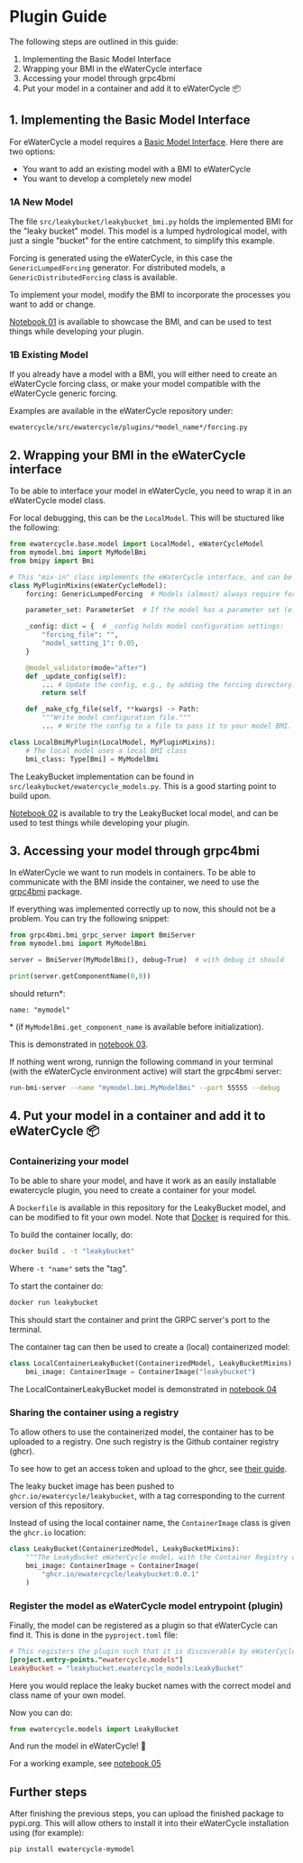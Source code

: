 
# Plugin Guide

The following steps are outlined in this guide:

1. Implementing the Basic Model Interface
2. Wrapping your BMI in the eWaterCycle interface
3. Accessing your model through grpc4bmi
4. Put your model in a container and add it to eWaterCycle 📦

## 1. Implementing the Basic Model Interface
For eWaterCycle a model requires a [Basic Model Interface](https://bmi.readthedocs.io/en/stable/). Here there are two options:

  - You want to add an existing model with a BMI to eWaterCycle
  - You want to develop a completely new model

### 1A New Model
The file `src/leakybucket/leakybucket_bmi.py` holds the implemented BMI for the "leaky bucket" model.
This model is a lumped hydrological model, with just a single "bucket" for the entire catchment, to simplify this example.

Forcing is generated using the eWaterCycle, in this case the `GenericLumpedForcing` generator. 
For distributed models, a `GenericDistributedForcing` class is available.

To implement your model, modify the BMI to incorporate the processes you want to add or change.

[Notebook 01](notebooks/01_raw_bmi.ipynb) is available to showcase the BMI, and can be used to test things while developing your plugin.

### 1B Existing Model

If you already have a model with a BMI, you will either need to create an eWaterCycle forcing class, or make your model compatible with the eWaterCycle generic forcing.

Examples are available in the eWaterCycle repository under:

`ewatercycle/src/ewatercycle/plugins/*model_name*/forcing.py`

## 2. Wrapping your BMI in the eWaterCycle interface
To be able to interface your model in eWaterCycle, you need to wrap it in an eWaterCycle model class.

For local debugging, this can be the `LocalModel`. This will be stuctured like the following:

```py
from ewatercycle.base.model import LocalModel, eWaterCycleModel
from mymodel.bmi import MyModelBmi
from bmipy import Bmi

# This "mix-in" class implements the eWaterCycle interface, and can be reused.
class MyPluginMixins(eWaterCycleModel):
    forcing: GenericLumpedForcing  # Models (almost) always require forcing.

    parameter_set: ParameterSet  # If the model has a parameter set (e.g. routing).

    _config: dict = {  # _config holds model configuration settings:
        "forcing_file": "",
        "model_setting_1": 0.05,
    }

    @model_validator(mode="after")
    def _update_config(self):
        ... # Update the config, e.g., by adding the forcing directory.
        return self

    def _make_cfg_file(self, **kwargs) -> Path:
        """Write model configuration file."""
        ... # Write the config to a file to pass it to your model BMI.

class LocalBmiMyPlugin(LocalModel, MyPluginMixins):
    # The local model uses a local BMI class
    bmi_class: Type[Bmi] = MyModelBmi
```

The LeakyBucket implementation can be found in `src/leakybucket/ewatercycle_models.py`.
This is a good starting point to build upon.

[Notebook 02](notebooks/02_ewatercycle_local_model.ipynb) is available to try the LeakyBucket local model, and can be used to test things while developing your plugin.

## 3. Accessing your model through grpc4bmi
In eWaterCycle we want to run models in containers.
To be able to communicate with the BMI inside the container, we need to use the [grpc4bmi](https://github.com/eWaterCycle/grpc4bmi) package.

If everything was implemented correctly up to now, this should not be a problem.
You can try the following snippet:

```py
from grpc4bmi.bmi_grpc_server import BmiServer
from mymodel.bmi import MyModelBmi

server = BmiServer(MyModelBmi(), debug=True)  # with debug it should 

print(server.getComponentName(0,0))
```
should return*:
```
name: "mymodel"
```
\* (if `MyModelBmi.get_component_name` is available before initialization).

This is demonstrated in [notebook 03](notebooks/03_local_grpc4bmi.ipynb).

If nothing went wrong, runnign the following command in your terminal (with the eWaterCycle environment active) will start the grpc4bmi server:

```sh
run-bmi-server --name "mymodel.bmi.MyModelBmi" --port 55555 --debug
```

## 4. Put your model in a container and add it to eWaterCycle 📦

### Containerizing your model
To be able to share your model, and have it work as an easily installable ewatercycle plugin, you need to create a container for your model.

A `Dockerfile` is available in this repository for the LeakyBucket model, and can be modified to fit your own model. Note that [Docker](https://www.docker.com/) is required for this.

To build the container locally, do:

```sh
docker build . -t "leakybucket"
```
Where `-t "name"` sets the "tag". 

To start the container do:

```sh
docker run leakybucket
```

This should start the container and print the GRPC server's port to the terminal.

The container tag can then be used to create a (local) containerized model:

```py
class LocalContainerLeakyBucket(ContainerizedModel, LeakyBucketMixins):
    bmi_image: ContainerImage = ContainerImage("leakybucket")
```

The LocalContainerLeakyBucket model is demonstrated in [notebook 04](notebooks/04_containerized_model.ipynb)

### Sharing the container using a registry

To allow others to use the containerized model, the container has to be uploaded to a registry.
One such registry is the Github container registry (ghcr).

To see how to get an access token and upload to the ghcr, see [their guide](https://docs.github.com/en/packages/working-with-a-github-packages-registry/working-with-the-container-registry).

The leaky bucket image has been pushed to `ghcr.io/ewatercycle/leakybucket`, with a tag corresponding to the current version of this repository.

Instead of using the local container name, the `ContainerImage` class is given the `ghcr.io` location:

```py
class LeakyBucket(ContainerizedModel, LeakyBucketMixins):
    """The LeakyBucket eWaterCycle model, with the Container Registry docker image."""
    bmi_image: ContainerImage = ContainerImage(
        "ghcr.io/ewatercycle/leakybucket:0.0.1"
    )
```

### Register the model as eWaterCycle model entrypoint (plugin)

Finally, the model can be registered as a plugin so that eWaterCycle can find it.
This is done in the `pyproject.toml` file:

```toml
# This registers the plugin such that it is discoverable by eWaterCycle
[project.entry-points."ewatercycle.models"]
LeakyBucket = "leakybucket.ewatercycle_models:LeakyBucket"
```

Here you would replace the leaky bucket names with the correct model and class name of your own model.

Now you can do:

```py
from ewatercycle.models import LeakyBucket
```

And run the model in eWaterCycle! 🚀

For a working example, see [notebook 05](notebooks/05_finished_ewatercycle_plugin.ipynb)

## Further steps

After finishing the previous steps, you can upload the finished package to pypi.org.
This will allow others to install it into their eWaterCycle installation using (for example):
```sh
pip install ewatercycle-mymodel
```
